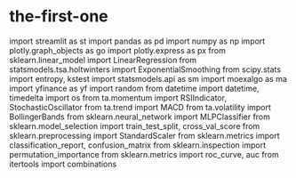 # the-first-one
import streamlit as st
import pandas as pd
import numpy as np
import plotly.graph_objects as go
import plotly.express as px
from sklearn.linear_model import LinearRegression
from statsmodels.tsa.holtwinters import ExponentialSmoothing
from scipy.stats import entropy, kstest
import statsmodels.api as sm
import moexalgo as ma
import yfinance as yf
import random
from datetime import datetime, timedelta
import os
from ta.momentum import RSIIndicator, StochasticOscillator
from ta.trend import MACD
from ta.volatility import BollingerBands
from sklearn.neural_network import MLPClassifier
from sklearn.model_selection import train_test_split, cross_val_score
from sklearn.preprocessing import StandardScaler
from sklearn.metrics import classification_report, confusion_matrix
from sklearn.inspection import permutation_importance
from sklearn.metrics import roc_curve, auc
from itertools import combinations
 
